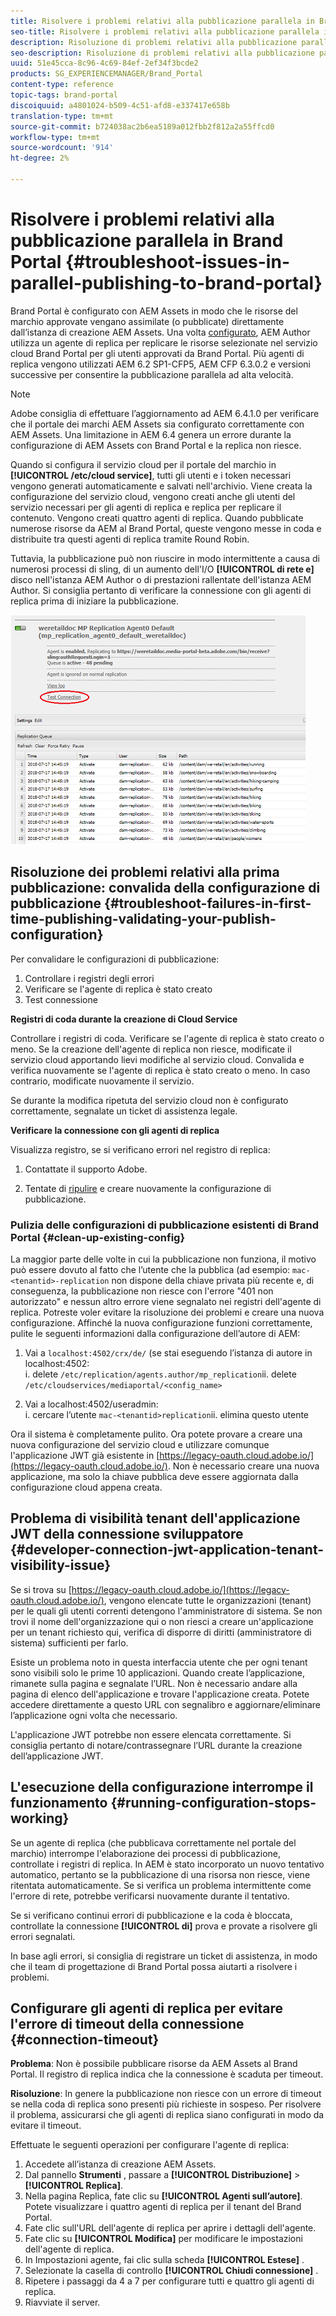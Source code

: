 ```yaml
---
title: Risolvere i problemi relativi alla pubblicazione parallela in Brand Portal
seo-title: Risolvere i problemi relativi alla pubblicazione parallela in Brand Portal
description: Risoluzione di problemi relativi alla pubblicazione parallela.
seo-description: Risoluzione di problemi relativi alla pubblicazione parallela.
uuid: 51e45cca-8c96-4c69-84ef-2ef34f3bcde2
products: SG_EXPERIENCEMANAGER/Brand_Portal
content-type: reference
topic-tags: brand-portal
discoiquuid: a4801024-b509-4c51-afd8-e337417e658b
translation-type: tm+mt
source-git-commit: b724038ac2b6ea5189a012fbb2f812a2a55ffcd0
workflow-type: tm+mt
source-wordcount: '914'
ht-degree: 2%

---
```



# Risolvere i problemi relativi alla pubblicazione parallela in Brand Portal {#troubleshoot-issues-in-parallel-publishing-to-brand-portal}

Brand Portal è configurato con AEM Assets in modo che le risorse del marchio approvate vengano assimilate (o pubblicate) direttamente dall’istanza di creazione AEM Assets. Una volta [configurato](../using/configure-aem-assets-with-brand-portal.md), AEM Author utilizza un agente di replica per replicare le risorse selezionate nel servizio cloud Brand Portal per gli utenti approvati da Brand Portal. Più agenti di replica vengono utilizzati AEM 6.2 SP1-CFP5, AEM CFP 6.3.0.2 e versioni successive per consentire la pubblicazione parallela ad alta velocità.

>[!NOTE]
>
>Adobe consiglia di effettuare l’aggiornamento ad AEM 6.4.1.0 per verificare che il portale dei marchi AEM Assets sia configurato correttamente con AEM Assets. Una limitazione in AEM 6.4 genera un errore durante la configurazione di AEM Assets con Brand Portal e la replica non riesce.


Quando si configura il servizio cloud per il portale del marchio in **[!UICONTROL /etc/cloud service]**, tutti gli utenti e i token necessari vengono generati automaticamente e salvati nell&#39;archivio. Viene creata la configurazione del servizio cloud, vengono creati anche gli utenti del servizio necessari per gli agenti di replica e replica per replicare il contenuto. Vengono creati quattro agenti di replica. Quando pubblicate numerose risorse da AEM al Brand Portal, queste vengono messe in coda e distribuite tra questi agenti di replica tramite Round Robin.

Tuttavia, la pubblicazione può non riuscire in modo intermittente a causa di numerosi processi di sling, di un aumento dell&#39;I/O **[!UICONTROL di rete e]** disco nell&#39;istanza AEM Author o di prestazioni rallentate dell&#39;istanza AEM Author. Si consiglia pertanto di verificare la connessione con gli agenti di replica prima di iniziare la pubblicazione.

![](assets/test-connection.png)

## Risoluzione dei problemi relativi alla prima pubblicazione: convalida della configurazione di pubblicazione {#troubleshoot-failures-in-first-time-publishing-validating-your-publish-configuration}

Per convalidare le configurazioni di pubblicazione:

1. Controllare i registri degli errori
1. Verificare se l&#39;agente di replica è stato creato
1. Test connessione

**Registri di coda durante la creazione di Cloud Service**

Controllare i registri di coda. Verificare se l&#39;agente di replica è stato creato o meno. Se la creazione dell&#39;agente di replica non riesce, modificate il servizio cloud apportando lievi modifiche al servizio cloud. Convalida e verifica nuovamente se l&#39;agente di replica è stato creato o meno. In caso contrario, modificate nuovamente il servizio.

Se durante la modifica ripetuta del servizio cloud non è configurato correttamente, segnalate un ticket di assistenza legale.

**Verificare la connessione con gli agenti di replica**

Visualizza registro, se si verificano errori nel registro di replica:

1. Contattate il supporto Adobe.

1. Tentate di [ripulire](../using/troubleshoot-parallel-publishing.md#clean-up-existing-config) e creare nuovamente la configurazione di pubblicazione.

<!--
Comment Type: remark
Last Modified By: Mini Gulati (mgulati)
Last Modified Date: 2018-06-21T22:56:21.256-0400
<p>?? check and compare public key. At times public key is different</p>
<p>?? another thing to check in /useradmin</p>
-->

### Pulizia delle configurazioni di pubblicazione esistenti di Brand Portal {#clean-up-existing-config}

La maggior parte delle volte in cui la pubblicazione non funziona, il motivo può essere dovuto al fatto che l’utente che la pubblica (ad esempio: `mac-<tenantid>-replication` non dispone della chiave privata più recente e, di conseguenza, la pubblicazione non riesce con l&#39;errore &quot;401 non autorizzato&quot; e nessun altro errore viene segnalato nei registri dell&#39;agente di replica. Potreste voler evitare la risoluzione dei problemi e creare una nuova configurazione. Affinché la nuova configurazione funzioni correttamente, pulite le seguenti informazioni dalla configurazione dell’autore di AEM:

1. Vai a `localhost:4502/crx/de/` (se stai eseguendo l’istanza di autore in localhost:4502:\
   i. delete `/etc/replication/agents.author/mp_replication`ii. delete 
`/etc/cloudservices/mediaportal/<config_name>`

1. Vai a localhost:4502/useradmin:\
   i. cercare l’utente `mac-<tenantid>replication`ii. elimina questo utente

Ora il sistema è completamente pulito. Ora potete provare a creare una nuova configurazione del servizio cloud e utilizzare comunque l&#39;applicazione JWT già esistente in [https://legacy-oauth.cloud.adobe.io/](https://legacy-oauth.cloud.adobe.io/). Non è necessario creare una nuova applicazione, ma solo la chiave pubblica deve essere aggiornata dalla configurazione cloud appena creata.

## Problema di visibilità tenant dell&#39;applicazione JWT della connessione sviluppatore {#developer-connection-jwt-application-tenant-visibility-issue}

Se si trova su [https://legacy-oauth.cloud.adobe.io/](https://legacy-oauth.cloud.adobe.io/), vengono elencate tutte le organizzazioni (tenant) per le quali gli utenti correnti detengono l&#39;amministratore di sistema. Se non trovi il nome dell&#39;organizzazione qui o non riesci a creare un&#39;applicazione per un tenant richiesto qui, verifica di disporre di diritti (amministratore di sistema) sufficienti per farlo.

Esiste un problema noto in questa interfaccia utente che per ogni tenant sono visibili solo le prime 10 applicazioni. Quando create l’applicazione, rimanete sulla pagina e segnalate l’URL. Non è necessario andare alla pagina di elenco dell&#39;applicazione e trovare l&#39;applicazione creata. Potete accedere direttamente a questo URL con segnalibro e aggiornare/eliminare l’applicazione ogni volta che necessario.

L&#39;applicazione JWT potrebbe non essere elencata correttamente. Si consiglia pertanto di notare/contrassegnare l’URL durante la creazione dell’applicazione JWT.

## L&#39;esecuzione della configurazione interrompe il funzionamento {#running-configuration-stops-working}

<!--
Comment Type: draft

<p>If the running configuration stops working, either of the following two possibilities
<g class="gr_ gr_15 gr-alert gr_gramm gr_inline_cards gr_run_anim Grammar multiReplace" data-gr-id="15" id="15" style="font-size: 12px;">
are
</g> there:</p>
<p>1.
<g class="gr_ gr_14 gr-alert gr_gramm gr_inline_cards gr_run_anim Grammar only-ins doubleReplace replaceWithoutSep" data-gr-id="14" id="14">
Connection
</g> has failed, or</p>
<p>2. Publish has failed with permission to dam-replication-service denied, while connection has passed </p>
<p>If the connection has failed [1], the
<g class="gr_ gr_10 gr-alert gr_spell gr_inline_cards gr_run_anim ContextualSpelling ins-del multiReplace" data-gr-id="10" id="10">
fail safe
</g> way to fix it is to <a href="../using/troubleshoot-parallel-publishing.md#main-pars-header-1664955658">clean up</a> the existing Brand Portal publish configuration and recreate a publish configuration. </p>
<p>However, if the
<g class="gr_ gr_18 gr-alert gr_spell gr_inline_cards gr_run_anim ContextualSpelling" data-gr-id="18" id="18">
publish
</g> has failed with
<g class="gr_ gr_16 gr-alert gr_gramm gr_inline_cards gr_run_anim Grammar only-ins doubleReplace replaceWithoutSep" data-gr-id="16" id="16">
permission
</g> denied to dam-replication-service, raise a support ticket.</p>
-->

Se un agente di replica (che pubblicava correttamente nel portale del marchio) interrompe l&#39;elaborazione dei processi di pubblicazione, controllate i registri di replica. In AEM è stato incorporato un nuovo tentativo automatico, pertanto se la pubblicazione di una risorsa non riesce, viene ritentata automaticamente. Se si verifica un problema intermittente come l&#39;errore di rete, potrebbe verificarsi nuovamente durante il tentativo.

Se si verificano continui errori di pubblicazione e la coda è bloccata, controllate la connessione **[!UICONTROL di]** prova e provate a risolvere gli errori segnalati.

In base agli errori, si consiglia di registrare un ticket di assistenza, in modo che il team di progettazione di Brand Portal possa aiutarti a risolvere i problemi.


## Configurare gli agenti di replica per evitare l&#39;errore di timeout della connessione {#connection-timeout}

**Problema**: Non è possibile pubblicare risorse da AEM Assets al Brand Portal. Il registro di replica indica che la connessione è scaduta per timeout.

**Risoluzione**: In genere la pubblicazione non riesce con un errore di timeout se nella coda di replica sono presenti più richieste in sospeso. Per risolvere il problema, assicurarsi che gli agenti di replica siano configurati in modo da evitare il timeout.

Effettuate le seguenti operazioni per configurare l&#39;agente di replica:
1. Accedete all’istanza di creazione AEM Assets.
1. Dal pannello **Strumenti** , passare a **[!UICONTROL Distribuzione]** > **[!UICONTROL Replica]**.
1. Nella pagina Replica, fate clic su **[!UICONTROL Agenti sull’autore]**. Potete visualizzare i quattro agenti di replica per il tenant del Brand Portal.
1. Fate clic sull&#39;URL dell&#39;agente di replica per aprire i dettagli dell&#39;agente.
1. Fate clic su **[!UICONTROL Modifica]** per modificare le impostazioni dell&#39;agente di replica.
1. In Impostazioni agente, fai clic sulla scheda **[!UICONTROL Estese]** .
1. Selezionate la casella di controllo **[!UICONTROL Chiudi connessione]** .
1. Ripetere i passaggi da 4 a 7 per configurare tutti e quattro gli agenti di replica.
1. Riavviate il server.